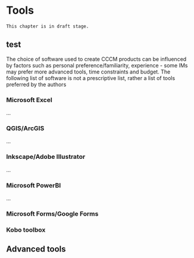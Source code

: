 # Tools
```{warning}
This chapter is in draft stage.
```

## test
The choice of software used to create CCCM products can be influenced by factors such as personal preference/familiarity, experience - some IMs may prefer more advanced tools, time constraints and budget. The following list of software is not a prescriptive list, rather a list of tools preferred by the authors 

### Microsoft Excel
...

### QGIS/ArcGIS
...

### Inkscape/Adobe Illustrator
...

### Microsoft PowerBI
...

### Microsoft Forms/Google Forms

### Kobo toolbox

## Advanced tools